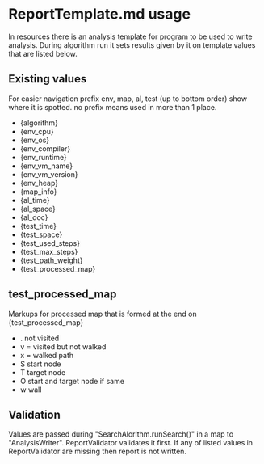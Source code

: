 # ReportTemplate.md usage
In resources there is an analysis template for program to be used to write analysis.
During algorithm run it sets results given by it on template values that are listed below.
## Existing values
For easier navigation prefix env, map, al, test (up to bottom order) show where it is spotted. no prefix means used in more than 1 place.

* {algorithm}
* {env_cpu}
* {env_os}
* {env_compiler}
* {env_runtime}
* {env_vm_name}
* {env_vm_version}
* {env_heap}
* {map_info}
* {al_time}
* {al_space}
* {al_doc}
* {test_time}
* {test_space}
* {test_used_steps}
* {test_max_steps}
* {test_path_weight}
* {test_processed_map}

## test_processed_map
Markups for processed map that is formed at the end on {test_processed_map}

* . not visited
* v = visited but not walked
* x = walked path
* S start node
* T target node
* O start and target node if same
* w wall

## Validation
Values are passed during "SearchAlorithm.runSearch()"  in a map to "AnalysisWriter". ReportValidator validates it first. If any of listed values in ReportValidator are missing then report is not written.
